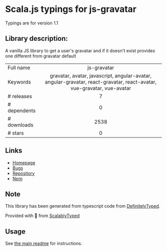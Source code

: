 
# Scala.js typings for js-gravatar

Typings are for version 1.1

## Library description:
A vanilla JS library to get a user's gravatar and if it doesn't exist provides one different from gravatar default

|                    |                 |
| ------------------ | :-------------: |
| Full name          | js-gravatar |
| Keywords           | gravatar, avatar, javascript, angular-avatar, angular-gravatar, react-gravatar, react-avatar, vue-gravatar, vue-avatar |
| # releases         | 7 |
| # dependents       | 0 |
| # downloads        | 2538 |
| # stars            | 0 |

## Links
- [Homepage](https://github.com/chukwumaijem/js-gravatar#readme)
- [Bugs](https://github.com/chukwumaijem/js-gravatar/issues)
- [Repository](https://github.com/chukwumaijem/js-gravatar)
- [Npm](https://www.npmjs.com/package/js-gravatar)
    


## Note
This library has been generated from typescript code from [DefinitelyTyped](https://definitelytyped.org).

Provided with :purple_heart: from [ScalablyTyped](https://github.com/oyvindberg/ScalablyTyped)

## Usage
See [the main readme](../../readme.md) for instructions.


